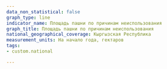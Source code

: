 ```yaml
---
data_non_statistical: false
graph_type: line
indicator_name: Площадь пашни по причинам неиспользования
graph_title: Площадь пашни по причинам неиспользования
national_geographical_coverage: Кыргызская Республика
measurement_units: На начало года, гектаров
tags:
- custom.national

---
```

